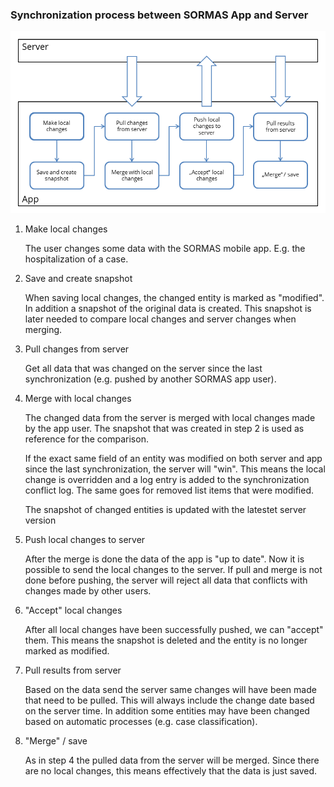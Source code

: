 
### Synchronization process between SORMAS App and Server 

![alt text](SormasSyncProcess.png "Synchronization process between SORMAS app and server")

1. Make local changes

   The user changes some data with the SORMAS mobile app. E.g. the hospitalization of a case.
   
2. Save and create snapshot

   When saving local changes, the changed entity is marked as "modified". In addition a snapshot of the original data is created. This snapshot is later needed to compare local changes and server changes when merging.

3. Pull changes from server
   
   Get all data that was changed on the server since the last synchronization (e.g. pushed by another SORMAS app user).

4. Merge with local changes

   The changed data from the server is merged with local changes made by the app user. The snapshot that was created in step 2 is used as reference for the comparison. 
   
   If the exact same field of an entity was modified on both server and app since the last synchronization, the server will "win". This means the local change is overridden and a log entry is added to the synchronization conflict log. The same goes for removed list items that were modified.
   
   The snapshot of changed entities is updated with the latestet server version
   
5. Push local changes to server

   After the merge is done the data of the app is "up to date". Now it is possible to send the local changes to the server. If pull and merge is not done before pushing, the server will reject all data that conflicts with changes made by other users.
   
6. "Accept" local changes

   After all local changes have been successfully pushed, we can "accept" them. This means the snapshot is deleted and the entity is no longer marked as modified.
   
7. Pull results from server

   Based on the data send the server same changes will have been made that need to be pulled. This will always include the change date based on the server time. In addition some entities may have been changed based on automatic processes (e.g. case classification).
   
8. "Merge" / save

   As in step 4 the pulled data from the server will be merged. Since there are no local changes, this means effectively that the data is just saved.